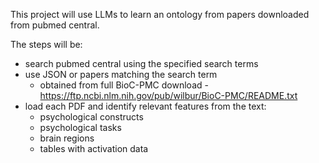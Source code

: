 This project will use LLMs to learn an ontology from papers downloaded from pubmed central.

The steps will be:

- search pubmed central using the specified search terms
- use JSON or papers matching the search term
    - obtained from full BioC-PMC download - https://ftp.ncbi.nlm.nih.gov/pub/wilbur/BioC-PMC/README.txt
- load each PDF and identify relevant features from the text: 
    - psychological constructs
    - psychological tasks
    - brain regions
    - tables with activation data


